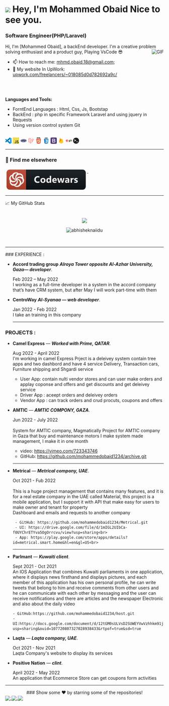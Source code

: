 <h1><img src="https://emojis.slackmojis.com/emojis/images/1531849430/4246/blob-sunglasses.gif?1531849430" width="30"/> Hey, I'm Mohammed Obaid Nice to see you.</h1>
<h3 >Software Engineer(PHP/Laravel) </h3>
Hi, I'm [Mohammed Obaid], a backEnd developer. I'm a creative problem solving enthusiast and a product guy, Playing VsCode 😎

<img align="right" alt="GIF" src="https://media.giphy.com/media/3ohzdKvLT1DxFxhZAI/giphy.gif" />

 - 📫 How to reach me: [mhmd.obaid.18@gmail.com](mhmd.obaid.18@gmail.com);
 - 🔗 My website In UpWork: [upwork.com/freelancers/~018085d0d782692a9c/](upwork.com/freelancers/~018085d0d782692a9c/)
 
 <br>
  
 </br>

**Languages and Tools:**
 - ForntEnd Languages : Html, Css, Js, Bootstap
 - BackEnd : php in specific Framework Laravel and using jquery in Requests
 - Using version control system Git
  <br>
<code><img height="20" src="https://raw.githubusercontent.com/github/explore/80688e429a7d4ef2fca1e82350fe8e3517d3494d/topics/visual-studio-code/visual-studio-code.png"></code>
<code><img height="20" src="https://raw.githubusercontent.com/github/explore/80688e429a7d4ef2fca1e82350fe8e3517d3494d/topics/javascript/javascript.png"></code>
<code><img height="20" src="https://raw.githubusercontent.com/github/explore/80688e429a7d4ef2fca1e82350fe8e3517d3494d/topics/php/php.png"></code>
<code><img height="20" src="https://raw.githubusercontent.com/github/explore/80688e429a7d4ef2fca1e82350fe8e3517d3494d/topics/laravel/laravel.png"></code>
<code><img height = "20" src = "https://raw.githubusercontent.com/github/explore/80688e429a7d4ef2fca1e82350fe8e3517d3494d/topics/html/html.png"></code>
<code><img height = "20" src = "https://raw.githubusercontent.com/github/explore/80688e429a7d4ef2fca1e82350fe8e3517d3494d/topics/css/css.png"></code>
<code><img height = "20" src = "https://raw.githubusercontent.com/github/explore/80688e429a7d4ef2fca1e82350fe8e3517d3494d/topics/bootstrap/bootstrap.png"></code>
<code><img height="20" src="https://raw.githubusercontent.com/github/explore/80688e429a7d4ef2fca1e82350fe8e3517d3494d/topics/firebase/firebase.png"></code>
<code><img height="20" src="https://raw.githubusercontent.com/github/explore/80688e429a7d4ef2fca1e82350fe8e3517d3494d/topics/git/git.png"></code>
<code><img height="20" src="https://raw.githubusercontent.com/github/explore/80688e429a7d4ef2fca1e82350fe8e3517d3494d/topics/terminal/terminal.png"></code>

---
### 📢 Find me elsewhere
<p align="left">
  <a href="https://www.codewars.com/users/mohammedobaid1234">
    <img src="https://raw.githubusercontent.com/AbhishekMaira10/AbhishekMaira10/master/Resources/svg/codewars.svg" alt="codewars" style="vertical-align:top; margin:4px">
  </a> &nbsp;&nbsp;&nbsp;
</p>

<hr>

<summary>📈 My GitHub Stats</summary>
<br>


<p align="center">
  <a href="https://github.com/gamussa?tab=repositories">
    <img
      align="center"
      src="https://github-readme-stats.vercel.app/api/top-langs/?username=mohammedobaid1234&&show_icons=true&theme=gotham&layout=compact"
    />
  </a>
 
</p>

<p align="center"> <img src="https://github-readme-stats.vercel.app/api?username=mohammedobaid1234&show_icons=true&theme=gotham" alt="abhisheknaiidu" /></p>

</br>
<hr>

<div>
### EXPERIENCE :
</div>

- **Accord trading group** ***Alroya Tower opposite Al-Azhar University, Gaza— developer***.
  <div>
     Feb 2022 – May 2022 <br>
     I working as a full-time developer in a system in the accord company that’s have CRM system, but after May I will work part-time with them

     </div>

   <div>
- **CentroWay** ***Al-Syanaa — web developer***.
  <div>
    Jan 2022 - Feb 2022 <br>
    I take an training in this company 

     </div>

   <div>
   <hr>
### PROJECTS :

- **Camel Express** —  ***Worked with Prime, QATAR***.
  <div>
     Aug 2022 - April 2022 <br>
     I'm working in camel Express Prject is a deleivey system contain tree apps and two dashbord and have 4 service Delivery, Transaction cars,	Furniture shipping and     	Shgardi service 
     <ul>
      <li>User App: contain nulti vendor stores and can user make orders and applay coponse and offers and get discounts and get deleivey service </li>
      <li>Driver App : aceept orders and deleivey orders </li>
      <li>Vendor App : can track orders and crud procuts, coupons and offers</li>
    </ul>
  </div>
  
- **AMTIC** — ***AMTIC COMPONY, GAZA***.
  <div>
     Jun 2022 - July 2022 <br><br>
           System for AMTIC company, Magmatically Project for AMTIC company in Gaza that buy and maintenance motors I make system made management, I make it in one  
           month

   - video: https://vimeo.com/723343746<br>
   - GitHub: https://github.com/mohammedobaid1234/archive.git<br>

  </div> 
  <hr>
- **Metrical** — ***Metrical compony, UAE***.
   <div>
      Oct 2021 - Fub 2022 <br><br>
            This is a huge project management that contains many features, and it is for a real estate company in the UAE called Material, this project is a mobile     
            application, but I support it with API that make easy
            for users to make owner and tenant for property <br>
            Dashboard and emails and requests to another company <br>
       
       - GitHub: https://github.com/mohammedobaid1234/Metrical.git
       - UI: https://drive.google.com/file/d/1mIGL2UIbCa-f0UYChrETYva5OgOrrcvu/view?usp=sharing<br>
       - App: https://play.google.com/store/apps/details?id=metrical.smart.home&hl=en&gl=US<br>
      
   </div>
   <hr>
- **Parlmant** — ***Kuwaiti client***.
  <div>
             Sept 2021 - Oct 2021 <br>
            An IOS Application that combines Kuwaiti parliaments in one application, where it displays news firsthand and displays pictures, and each member of this 
                  application has his own personal profile, he can write tweets that belong to him and receive comments from other users and he can communicate with  
                  each other by messaging and the user can receive notifications and there are articles and the newspaper Electronic and also about the daily video

      - GitHub:https://github.com/mohammedobaid1234/host.git
      - UI:https://docs.google.com/document/d/12tGM0sULVsD2SUWEYVwVzhhkm91jpEk4/edit?usp=sharing&ouid=107720807327028938433&rtpof=true&sd=true

  </div>
- **Laqta** — ***Laqta company, UAE***.
  <div>
     Oct 2021 - Nov 2021 <br>
   Laqta Company's website to display its services
  </div>
- **Positive Nation** — ***clint***.
   <div>
      April 2022 - May 2022 <br>
   An application that Ecommerce Store can get coupons form activities
     <div>
</div>

<div align="center">
<hr>
### Show some ❤️ by starring some of the repositories!
</div>
<a href="[https://github.com/AbhishekMaira10/COVID-19-Tracker](https://github.com/mohammedobaid1234/archive)" target="_blank">
  <img align="center" src="https://github-readme-stats.vercel.app/api/pin/?username=mohammedobaid1234&repo=archive&theme=dracula" />
</a>

<a href="https://github.com/mohammedobaid1234/Metrical" target="_blank">
 <img align="center" src="https://github-readme-stats.vercel.app/api/pin/?username=mohammedobaid1234&repo=Metrical&theme=dracula" />
</a>

<a href="https://github.com/mohammedobaid1234/parlmant" target="_blank">
 <img align="center" src="https://github-readme-stats.vercel.app/api/pin/?username=mohammedobaid1234&repo=parlmant&theme=dracula" />
</a>

<!--
**mohammedobaid1234/mohammedobaid1234** is a ✨ _special_ ✨ repository because its `README.md` (this file) appears on your GitHub profile.

Here are some ideas to get you started:

- 🔭 I’m currently working on ...
- 🌱 I’m currently learning ...
- 👯 I’m looking to collaborate on ...
- 🤔 I’m looking for help with ...
- 💬 Ask me about ...
- 📫 How to reach me: ...
- 😄 Pronouns: ...
- ⚡ Fun fact: ...
-->
